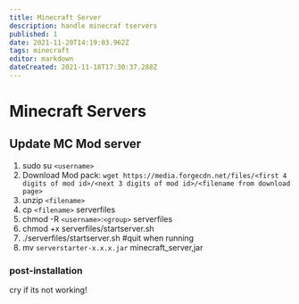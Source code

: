 ```yaml
---
title: Minecraft Server
description: handle minecraf tservers
published: 1
date: 2021-11-20T14:19:03.962Z
tags: minecraft
editor: markdown
dateCreated: 2021-11-18T17:30:37.288Z
---
```


# Minecraft Servers
##  Update MC Mod server

1. sudo su `<username>`
2. Download Mod pack:
   `wget https://media.forgecdn.net/files/<first 4 digits of mod id>/<next 3 digits of mod id>/<filename from download page>`
3. unzip `<filename>`
4. cp `<filename>` serverfiles
5. chmod -R `<username>`:`<group>` serverfiles
6. chmod +x serverfiles/startserver.sh
7. ./serverfiles/startserver.sh #quit when running
8. mv `serverstarter-x.x.x.jar` minecraft_server,jar

### post-installation

cry if its not working!
